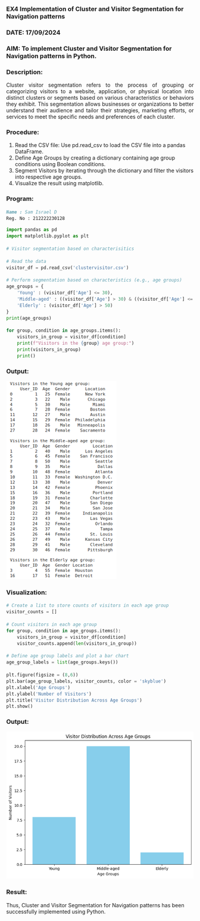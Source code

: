 ### EX4 Implementation of Cluster and Visitor Segmentation for Navigation patterns
### DATE: 17/09/2024
### AIM: To implement Cluster and Visitor Segmentation for Navigation patterns in Python.
### Description:
<div align= "justify">Cluster visitor segmentation refers to the process of grouping or categorizing visitors to a website, 
  application, or physical location into distinct clusters or segments based on various characteristics or behaviors they exhibit. 
  This segmentation allows businesses or organizations to better understand their audience and tailor their strategies, marketing efforts, 
  or services to meet the specific needs and preferences of each cluster.</div>
  
### Procedure:
1) Read the CSV file: Use pd.read_csv to load the CSV file into a pandas DataFrame.
2) Define Age Groups by creating a dictionary containing age group conditions using Boolean conditions.
3) Segment Visitors by iterating through the dictionary and filter the visitors into respective age groups.
4) Visualize the result using matplotlib.

### Program:
```md
Name : Sam Israel D
Reg. No : 212222230128
```
```python
import pandas as pd
import matplotlib.pyplot as plt

# Visitor segmentation based on characterisitics

# Read the data
visitor_df = pd.read_csv('clustervisitor.csv')

# Perform segmentation based on characteristics (e.g., age groups)
age_groups = {
    'Young' : (visitor_df['Age'] <= 30),
    'Middle-aged' : ((visitor_df['Age'] > 30) & ((visitor_df['Age'] <= 50))),
    'Elderly' : (visitor_df['Age'] > 50)
}
print(age_groups)

for group, condition in age_groups.items():
    visitors_in_group = visitor_df[condition]
    print(f"Visitors in the {group} age group:")
    print(visitors_in_group)
    print()

```
### Output:
![image](./images/output.png)

### Visualization:
```python
# Create a list to store counts of visitors in each age group
visitor_counts = []

# Count visitors in each age group
for group, condition in age_groups.items():
    visitors_in_group = visitor_df[condition]
    visitor_counts.append(len(visitors_in_group))

# Define age group labels and plot a bar chart
age_group_labels = list(age_groups.keys())

plt.figure(figsize = (8,6))
plt.bar(age_group_labels, visitor_counts, color = 'skyblue')
plt.xlabel('Age Groups')
plt.ylabel('Number of Visitors')
plt.title('Visitor Distribution Across Age Groups')
plt.show()
```
### Output:
![image](./images/plot.png)

### Result:
Thus, Cluster and Visitor Segmentation for Navigation patterns has been successfully implemented using Python.
